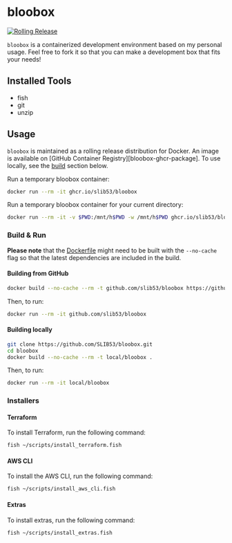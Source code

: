 # bloobox

[![Rolling Release](https://github.com/SLIB53/bloobox/actions/workflows/rolling-release.yaml/badge.svg)](https://github.com/SLIB53/bloobox/actions/workflows/rolling-release.yaml)

`bloobox` is a containerized development environment based on my personal usage.
Feel free to fork it so that you can make a development box that fits your
needs!

## Installed Tools

- fish
- git
- unzip

## Usage

`bloobox` is maintained as a rolling release distribution for Docker. An image
is available on [GitHub Container Registry][bloobox-ghcr-package].
To use locally, see the [build](#build) section below.

Run a temporary bloobox container:

```sh
docker run --rm -it ghcr.io/slib53/bloobox
```

Run a temporary bloobox container for your current directory:

```sh
docker run --rm -it -v $PWD:/mnt/h$PWD -w /mnt/h$PWD ghcr.io/slib53/bloobox
```

### Build & Run

**Please note** that the [Dockerfile](Dockerfile) might need to be built with
the `--no-cache` flag so that the latest dependencies are included in the build.

#### Building from GitHub

```sh
docker build --no-cache --rm -t github.com/slib53/bloobox https://github.com/SLIB53/bloobox.git#main
```

Then, to run:

```sh
docker run --rm -it github.com/slib53/bloobox
```

#### Building locally

```sh
git clone https://github.com/SLIB53/bloobox.git
cd bloobox
docker build --no-cache --rm -t local/bloobox .
```

Then, to run:

```sh
docker run --rm -it local/bloobox
```

### Installers

#### Terraform

To install Terraform, run the following command:

```sh
fish ~/scripts/install_terraform.fish
```

#### AWS CLI

To install the AWS CLI, run the following command:

```sh
fish ~/scripts/install_aws_cli.fish
```

#### Extras

To install extras, run the following command:

```sh
fish ~/scripts/install_extras.fish
```
